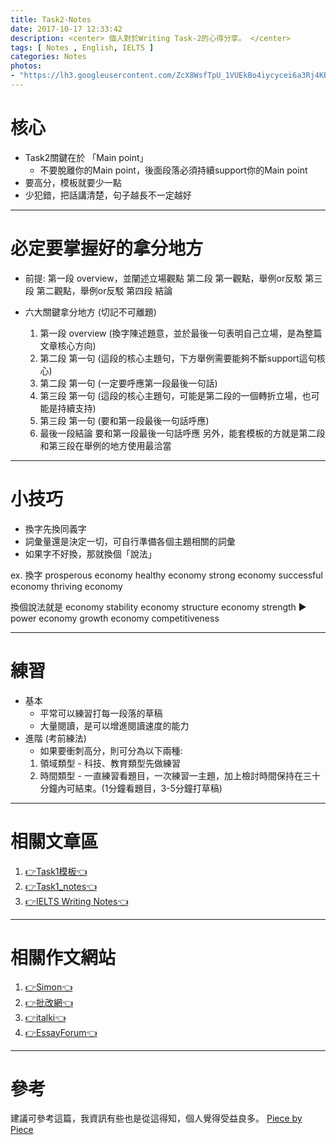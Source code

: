 ```yaml
---
title: Task2-Notes
date: 2017-10-17 12:33:42
description: <center> 個人對於Writing Task-2的心得分享。 </center>
tags: [ Notes , English, IELTS ]
categories: Notes
photos:
- "https://lh3.googleusercontent.com/ZcX8WsfTpU_1VUEkBo4iycycei6a3Rj4KBicwNlyJXrIm7Qn1MZGFEDt84d-cT57plZv8uxEvWCVpvG7vlosaTVXyFo0XzPEwUzwANmP02n8yN2YdMBtBHdAwFt477_nHXix6ENT_-81e_cHXQEDkTW5E_ap4fpWQUY_UlifylyhVTS16BoDsCLC7k9uflw6-fwmdFhtsKgsfT0oM8FOC6hcwPX-ELpResRiksnRmnYxa1d79yTvy8_DQVRx9Rw3mVUpbr8CSYq0C_PFcUR_SGrSgpVSqakGfo7gNt43bMOm1V0Ui_3LEp2HBRUtC8tMnhR0SkoCmqWn1QYvp-64apN_j4-z8RgKyAnqw_B7lW_FXCDafU_jLoijfl1hZv5_CVcTu8XuH5kIXWGCow3fo8i50Bcr7_ih86Sg5KJzsxzMF3kd62aSIWA3MWfJYntNvIzyEBz_r6Y1p7hYFK2s7yqTTM7it5mN_DR9W_4TfX97XVC7vnfU0Y3Un2WbrH2wiEPE3HJ1FJrtYYM4VQ2wA1jJRD5i2Yl31zRxNkAif4OlFK2BMoC0a1rB4FXFHSQBBXWHbkKXQuzfD3qwc5v0eN_lqCfJPMCucnw4lMf12hXEo7IKGvmc3_bBYarNdJQAdAGIF3IxoVD8Jrc478ccz6bONucvwrepghuCYqRxCIAjpx_WKO8q0S-klwaJnkvFV0Ml0nn61RdqM_g2ZM9GTGHx-Vgnvt2Nlna5UxwCbUH9a6KSBA=w2162-h1218-no"
---
```

# 核心
- Task2關鍵在於 「Main point」
  - 不要脫離你的Main point，後面段落必須持續support你的Main point
- 要高分，模板就要少一點
- 少犯錯，把話講清楚，句子越長不一定越好

<!--more-->
---
# 必定要掌握好的拿分地方
- 前提:
第一段 overview，並闡述立場觀點
第二段 第一觀點，舉例or反駁
第三段 第二觀點，舉例or反駁
第四段 結論

- 六大關鍵拿分地方 (切記不可離題)
  1. 第一段 overview (換字陳述題意，並於最後一句表明自己立場，是為整篇文章核心方向)
  2. 第二段 第一句 (這段的核心主題句，下方舉例需要能夠不斷support這句核心)
  3. 第二段 第一句 (一定要呼應第一段最後一句話)
  4. 第三段 第一句 (這段的核心主題句，可能是第二段的一個轉折立場，也可能是持續支持)
  5. 第三段 第一句 (要和第一段最後一句話呼應)
  6. 最後一段結論 要和第一段最後一句話呼應
另外，能套模板的方就是第二段和第三段在舉例的地方使用最洽當

---
# 小技巧
- 換字先換同義字
- 詞彙量還是決定一切，可自行準備各個主題相關的詞彙
- 如果字不好換，那就換個「說法」

ex.
換字
prosperous economy
healthy economy
strong economy
successful economy
thriving economy

換個說法就是
economy stability
economy structure
economy strength ► power
economy growth
economy competitiveness

---
# 練習
- 基本
  - 平常可以練習打每一段落的草稿
  - 大量閱讀，是可以增進閱讀速度的能力
- 進階 (考前練法)
  - 如果要衝刺高分，則可分為以下兩種:
  1. 領域類型 - 科技、教育類型先做練習
  2. 時間類型 - 一直練習看題目，一次練習一主題，加上檢討時間保持在三十分鐘內可結束。(1分鐘看題目，3-5分鐘打草稿)

---
# 相關文章區
1. [👉Task1模板👈](https://chiehpower.github.io/2018/02/16/Task1-template/)
2. [👉Task1_notes👈](https://chiehpower.github.io/2017/10/13/Task1/#more)
3. [👉IELTS Writing Notes👈](http://localhost:4000/2018/05/16/IELTS_Writing_skills/)
---
# 相關作文網站
1. [👉Simon👈](http://ielts-simon.com/)
2. [👉批改網👈](http://tiku.pigai.org/index.php?m=Traditional&c=Index&a=essayNormal&tp=0)
3. [👉italki👈](https://www.italki.com/dashboard)
4. [👉EssayForum👈](https://essayforum.com/)

---
# 參考
建議可參考這篇，我資訊有些也是從這得知，個人覺得受益良多。
[Piece by Piece](https://kirstycx.wordpress.com/2016/03/30/%E6%88%91%E5%A6%82%E4%BD%95%E8%87%AA%E4%BF%AE%E8%80%83%E5%88%B0%E9%9B%85%E6%80%9D8%E5%88%86%EF%BC%8D%E5%AF%AB%E4%BD%9C%E7%AF%87-how-i-got-band-8-in-ielts-writing-section/)
